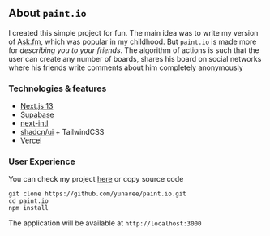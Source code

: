 ## About ```paint.io```

I created this simple project for fun. The main idea was to write my version of [Ask.fm](https://uk.wikipedia.org/wiki/Ask.fm), which was popular in my childhood. But ```paint.io``` is made more for _describing you to your friends_. The algorithm of actions is such that the user can create any number of boards, shares his board on social networks where his friends write comments about him completely anonymously

### Technologies & features

- [Next.js 13](https://nextjs.org/?utm_source=chatgpt.com)
- [Supabase](https://supabase.com/)
- [next-intl](https://next-intl-docs.vercel.app)
- [shadcn/ui](https://ui.shadcn.com/) + TailwindCSS
- [Vercel](https://vercel.com)

### User Experience

You can check my project [here](paint-io.vercel.app) or copy source code 

```
git clone https://github.com/yunaree/paint.io.git
cd paint.io
npm install
```
 The application will be available at ```http://localhost:3000```
